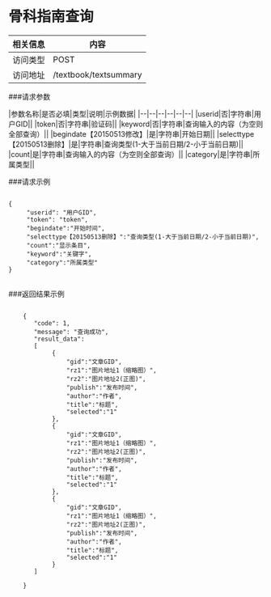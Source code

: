 # 骨科指南查询
|相关信息|内容|
|--|--|
|访问类型|POST|
|访问地址|/textbook/textsummary|

###请求参数

|参数名称|是否必填|类型|说明|示例数据|
|--|--|--|--|--|--|
|userid|否|字符串|用户GID||
|token|否|字符串|验证码||
|keyword|否|字符串|查询输入的内容（为空则全部查询）||
|begindate【20150513修改】|是|字符串|开始日期||
|selecttype【20150513删除】|是|字符串|查询类型(1-大于当前日期/2-小于当前日期)||
|count|是|字符串|查询输入的内容（为空则全部查询）||
|category|是|字符串|所属类型||


###请求示例
<pre>
<code>
{
     "userid": "用户GID",
     "token": "token",
     "begindate":"开始时间",
     "selecttype【20150513删除】":"查询类型(1-大于当前日期/2-小于当前日期)",
     "count":"显示条目",
     "keyword":"关键字",
     "category":"所属类型"
}
</code>
</pre>

###返回结果示例

<pre>
<code>
    {
       "code": 1,
       "message": "查询成功",
       "result_data":
       [
            {
                "gid":"文章GID",
                "rz1":"图片地址1（缩略图）",
                "rz2":"图片地址2(正图)",
                "publish":"发布时间",
                "author":"作者",
                "title":"标题",
                "selected":"1"
            },
            {
                "gid":"文章GID",
                "rz1":"图片地址1（缩略图）",
                "rz2":"图片地址2(正图)",
                "publish":"发布时间",
                "author":"作者",
                "title":"标题",
                "selected":"1"
            },
            {
                "gid":"文章GID",
                "rz1":"图片地址1（缩略图）",
                "rz2":"图片地址2(正图)",
                "publish":"发布时间",
                "author":"作者",
                "title":"标题",
                "selected":"1"
            }
       ]

    }



</code>
</pre>
